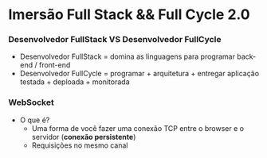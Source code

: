 # Imersão Full Stack && Full Cycle 2.0

### Desenvolvedor FullStack VS Desenvolvedor FullCycle

* Desenvolvedor FullStack = domina as linguagens para programar back-end / front-end
* Desenvolvedor FullCycle = programar + arquitetura + entregar aplicação testada + deploada + monitorada

### WebSocket

* O que é?
  * Uma forma de você fazer uma conexão TCP entre o browser e o servidor (**conexão persistente**)
  * Requisições no mesmo canal
